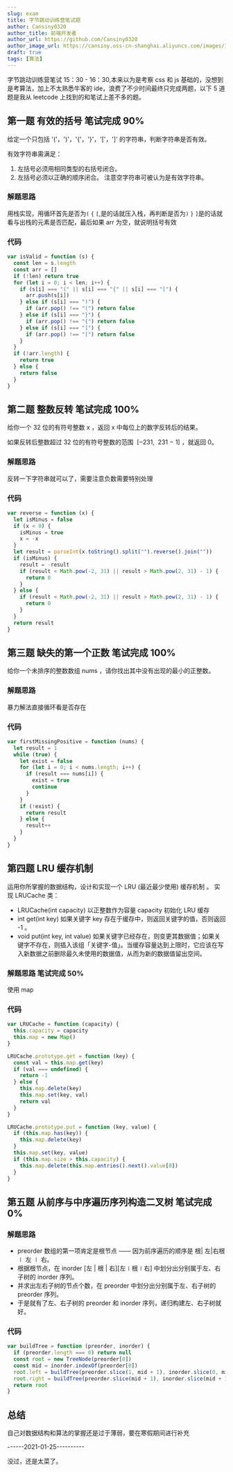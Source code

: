 ```yaml
---
slug: exam
title: 字节跳动训练营笔试题
author: Cansiny0320
author_title: 前端开发者
author_url: https://github.com/Cansiny0320
author_image_url: https://cansiny.oss-cn-shanghai.aliyuncs.com/images/1618298366420-logo.jpg
draft: true
tags: [算法]
---
```


字节跳动训练营笔试 15：30 - 16：30,本来以为是考察 css 和 js 基础的，没想到是考算法，加上不太熟悉牛客的 ide，浪费了不少时间最终只完成两题，以下 5 道题是我从 leetcode 上找到的和笔试上差不多的题。

<!--truncate-->

## 第一题 有效的括号 笔试完成 90%

给定一个只包括 '('，')'，'{'，'}'，'['，']' 的字符串，判断字符串是否有效。

有效字符串需满足：

1. 左括号必须用相同类型的右括号闭合。
2. 左括号必须以正确的顺序闭合。
   注意空字符串可被认为是有效字符串。

### 解题思路

用栈实现，用循环首先是否为`(` `{` `[`,是的话就压入栈，再判断是否为`)` `}` `]`是的话就看与出栈的元素是否匹配，最后如果 arr 为空，就说明括号有效

### 代码

```javascript
var isValid = function (s) {
  const len = s.length
  const arr = []
  if (!len) return true
  for (let i = 0; i < len; i++) {
    if (s[i] === "(" || s[i] === "{" || s[i] === "[") {
      arr.push(s[i])
    } else if (s[i] === ")") {
      if (arr.pop() !== "(") return false
    } else if (s[i] === "}") {
      if (arr.pop() !== "{") return false
    } else if (s[i] === "]") {
      if (arr.pop() !== "[") return false
    }
  }
  if (!arr.length) {
    return true
  } else {
    return false
  }
}
```

## 第二题 整数反转 笔试完成 100%

给你一个 32 位的有符号整数 x ，返回 x 中每位上的数字反转后的结果。

如果反转后整数超过 32 位的有符号整数的范围  [−231,  231 − 1] ，就返回 0。

### 解题思路

反转一下字符串就可以了，需要注意负数需要特别处理

### 代码

```javascript
var reverse = function (x) {
  let isMinus = false
  if (x < 0) {
    isMinus = true
    x = -x
  }
  let result = parseInt(x.toString().split("").reverse().join(""))
  if (isMinus) {
    result = -result
    if (result < Math.pow(-2, 31) || result > Math.pow(2, 31) - 1) {
      return 0
    }
  } else {
    if (result < Math.pow(-2, 31) || result > Math.pow(2, 31) - 1) {
      return 0
    }
  }
  return result
}
```

## 第三题 缺失的第一个正数 笔试完成 100%

给你一个未排序的整数数组 nums ，请你找出其中没有出现的最小的正整数。

### 解题思路

暴力解法直接循环看是否存在

### 代码

```javascript
var firstMissingPositive = function (nums) {
  let result = 1
  while (true) {
    let exist = false
    for (let i = 0; i < nums.length; i++) {
      if (result === nums[i]) {
        exist = true
        continue
      }
    }
    if (!exist) {
      return result
    } else {
      result++
    }
  }
}
```

## 第四题 LRU 缓存机制

运用你所掌握的数据结构，设计和实现一个 LRU (最近最少使用) 缓存机制 。
实现 LRUCache 类：

- LRUCache(int capacity) 以正整数作为容量 capacity 初始化 LRU 缓存
- int get(int key) 如果关键字 key 存在于缓存中，则返回关键字的值，否则返回 -1 。
- void put(int key, int value) 如果关键字已经存在，则变更其数据值；如果关键字不存在，则插入该组「关键字-值」。当缓存容量达到上限时，它应该在写入新数据之前删除最久未使用的数据值，从而为新的数据值留出空间。

### 解题思路 笔试完成 50%

使用 map

### 代码

```javascript
var LRUCache = function (capacity) {
  this.capacity = capacity
  this.map = new Map()
}

LRUCache.prototype.get = function (key) {
  const val = this.map.get(key)
  if (val === undefined) {
    return -1
  } else {
    this.map.delete(key)
    this.map.set(key, val)
    return val
  }
}

LRUCache.prototype.put = function (key, value) {
  if (this.map.has(key)) {
    this.map.delete(key)
  }
  this.map.set(key, value)
  if (this.map.size > this.capacity) {
    this.map.delete(this.map.entries().next().value[0])
  }
}
```

## 第五题 从前序与中序遍历序列构造二叉树 笔试完成 0%

### 解题思路

- preorder 数组的第一项肯定是根节点 —— 因为前序遍历的顺序是 根| 左|右根 ∣ 左 ∣ 右。
- 根据根节点，在 inorder [左 | 根 | 右][左∣根∣右] 中划分出分别属于左、右子树的 inorder 序列。
- 并求出左右子树的节点个数，在 preorder 中划分出分别属于左、右子树的 preorder 序列。
- 于是就有了左、右子树的 preorder 和 inorder 序列，递归构建左、右子树就好。

### 代码

```javascript
var buildTree = function (preorder, inorder) {
  if (preorder.length === 0) return null
  const root = new TreeNode(preorder[0])
  const mid = inorder.indexOf(preorder[0])
  root.left = buildTree(preorder.slice(1, mid + 1), inorder.slice(0, mid))
  root.right = buildTree(preorder.slice(mid + 1), inorder.slice(mid + 1))
  return root
}
```

## 总结

自己对数据结构和算法的掌握还是过于薄弱，要在寒假期间进行补充

------2021-01-25----------

没过，还是太菜了。
